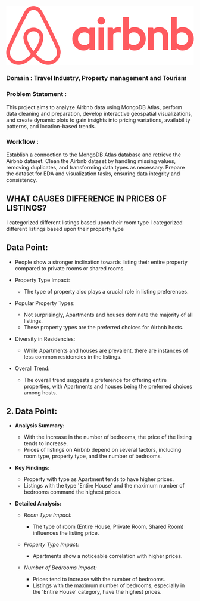 ![alt tag](https://github.com/ruchigupta19/Gupta_Ruchi_Spring2017/blob/master/final/extra/airsmall.png)

### **Domain** : **Travel Industry, Property management and Tourism**

### **Problem Statement :**
  This project aims to analyze Airbnb data using MongoDB Atlas, perform data cleaning and preparation, develop interactive geospatial visualizations, and create dynamic plots to gain insights into pricing variations, availability patterns, and location-based trends.

### Workflow :
   Establish a connection to the MongoDB Atlas database and retrieve the Airbnb dataset. 
   Clean the Airbnb dataset by handling missing values, removing duplicates, and transforming data types as necessary. 
   Prepare the dataset for EDA and visualization tasks, ensuring data integrity and consistency.

## WHAT CAUSES DIFFERENCE IN PRICES OF LISTINGS?
  I categorized different listings based upon their room type
  I categorized different listings based upon their property type

## Data Point:
  - People show a stronger inclination towards listing their entire property compared to private rooms or shared rooms.
  
  - Property Type Impact:
    - The type of property also plays a crucial role in listing preferences.
  
  - Popular Property Types:
    - Not surprisingly, Apartments and houses dominate the majority of all listings.
    - These property types are the preferred choices for Airbnb hosts.

  - Diversity in Residencies:
    - While Apartments and houses are prevalent, there are instances of less common residencies in the listings.

  - Overall Trend:
    - The overall trend suggests a preference for offering entire properties, with Apartments and houses being the preferred choices among hosts.
   

## 2. Data Point:

- **Analysis Summary:**
  - With the increase in the number of bedrooms, the price of the listing tends to increase.
  - Prices of listings on Airbnb depend on several factors, including room type, property type, and the number of bedrooms.

- **Key Findings:**
  - Property with type as Apartment tends to have higher prices.
  - Listings with the type 'Entire House' and the maximum number of bedrooms command the highest prices.

- **Detailed Analysis:**
  - *Room Type Impact:*
    - The type of room (Entire House, Private Room, Shared Room) influences the listing price.
  
  - *Property Type Impact:*
    - Apartments show a noticeable correlation with higher prices.
  
  - *Number of Bedrooms Impact:*
    - Prices tend to increase with the number of bedrooms.
    - Listings with the maximum number of bedrooms, especially in the 'Entire House' category, have the highest prices.
  

